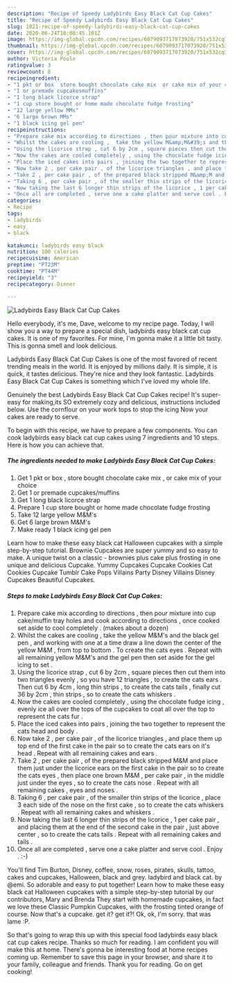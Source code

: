 ```yaml
---
description: "Recipe of Speedy Ladybirds Easy Black Cat Cup Cakes"
title: "Recipe of Speedy Ladybirds Easy Black Cat Cup Cakes"
slug: 1021-recipe-of-speedy-ladybirds-easy-black-cat-cup-cakes
date: 2020-06-24T16:08:45.101Z
image: https://img-global.cpcdn.com/recipes/6079093717073920/751x532cq70/ladybirds-easy-black-cat-cup-cakes-recipe-main-photo.jpg
thumbnail: https://img-global.cpcdn.com/recipes/6079093717073920/751x532cq70/ladybirds-easy-black-cat-cup-cakes-recipe-main-photo.jpg
cover: https://img-global.cpcdn.com/recipes/6079093717073920/751x532cq70/ladybirds-easy-black-cat-cup-cakes-recipe-main-photo.jpg
author: Victoria Poole
ratingvalue: 3
reviewcount: 8
recipeingredient:
- "1 pkt or box  store bought chocolate cake mix  or cake mix of your choice"
- "1 or premade cupcakesmuffins"
- "1 long black licorce strap"
- "1 cup store bought or home made chocolate fudge frosting"
- "12 large yellow MMs"
- "6 large brown MMs"
- "1 black icing gel pen"
recipeinstructions:
- "Prepare cake mix according to directions , then pour mixture into cup cake/muffin tray holes and cook according to directions , once cooked set aside to cool completely . (makes about a dozen)"
- "Whilst the cakes are cooling ,  take the yellow M&amp;M&#39;s and the black gel pen , and working with one at a time draw a line down the center of the yellow M&amp;M , from top to bottom . To create the cats eyes . Repeat with all remaining yellow M&amp;M&#39;s and the gel pen then set aside for the gel icing to set ."
- "Using the licorice strap , cut 6 by 2cm , square pieces then cut them into two triangles evenly , so you have 12 triangles , to create the cats ears . Then cut 6 by 4cm , long thin strips , to create the cats tails , finally cut 36 by 2cm , thin strips , so to create the cats whiskers ."
- "Now the cakes are cooled completely , using the chocolate fudge icing , evenly ice all over the tops of the cupcakes to coat all over the top to represent the cats fur ."
- "Place the iced cakes into pairs , joining the two together to represent the cats head and body ."
- "Now take 2 , per cake pair , of the licorice triangles , and place them up top end of the first cake in the pair so to create the cats ears on it&#39;s head . Repeat with all remaining cakes and ears ."
- "Take 2 , per cake pair , of the prepared black stripped M&amp;M and place them just under the licorice ears on the first cake in the pair so to create the cats eyes , then place one brown M&amp;M , per cake pair , in the middle just under the eyes , so to create the cats nose . Repeat with all remaining cakes , eyes and noses ."
- "Taking 6 , per cake pair , of the smaller thin strips of the licorice , place 3 each side of the nose on the first cake , so to create the cats whiskers . Repeat with all remaining cakes and whiskers ."
- "Now taking the last 6 longer thin strips of the licorice , 1 per cake pair , and placing them at the end of the second cake in the pair , just above center , so to create the cats tails . Repeat with all remaining cakes and tails ."
- "Once all are completed , serve one a cake platter and serve cool . Enjoy . :-)"
categories:
- Recipe
tags:
- ladybirds
- easy
- black

katakunci: ladybirds easy black 
nutrition: 100 calories
recipecuisine: American
preptime: "PT23M"
cooktime: "PT44M"
recipeyield: "3"
recipecategory: Dinner

---
```



![Ladybirds Easy Black Cat Cup Cakes](https://img-global.cpcdn.com/recipes/6079093717073920/751x532cq70/ladybirds-easy-black-cat-cup-cakes-recipe-main-photo.jpg)

Hello everybody, it's me, Dave, welcome to my recipe page. Today, I will show you a way to prepare a special dish, ladybirds easy black cat cup cakes. It is one of my favorites. For mine, I'm gonna make it a little bit tasty. This is gonna smell and look delicious.

Ladybirds Easy Black Cat Cup Cakes is one of the most favored of recent trending meals in the world. It is enjoyed by millions daily. It is simple, it is quick, it tastes delicious. They're nice and they look fantastic. Ladybirds Easy Black Cat Cup Cakes is something which I've loved my whole life.

Genuinely the best Ladybirds Easy Black Cat Cup Cakes recipe! It&#39;s super-easy for making,its SO extremely cozy and delicious, instructions included below. Use the cornflour on your work tops to stop the icing Now your cakes are ready to serve.


To begin with this recipe, we have to prepare a few components. You can cook ladybirds easy black cat cup cakes using 7 ingredients and 10 steps. Here is how you can achieve that.

<!--inarticleads1-->

##### The ingredients needed to make Ladybirds Easy Black Cat Cup Cakes:

1. Get 1 pkt or box , store bought chocolate cake mix , or cake mix of your choice
1. Get 1 or premade cupcakes/muffins
1. Get 1 long black licorce strap
1. Prepare 1 cup store bought or home made chocolate fudge frosting
1. Take 12 large yellow M&amp;M&#39;s
1. Get 6 large brown M&amp;M&#39;s
1. Make ready 1 black icing gel pen


Learn how to make these easy black cat Halloween cupcakes with a simple step-by-step tutorial. Brownie Cupcakes are super yummy and so easy to make. A unique twist on a classic - brownies plus cake plus frosting in one unique and delicious Cupcake. Yummy Cupcakes Cupcake Cookies Cat Cookies Cupcake Tumblr Cake Pops Villains Party Disney Villains Disney Cupcakes Beautiful Cupcakes. 

<!--inarticleads2-->

##### Steps to make Ladybirds Easy Black Cat Cup Cakes:

1. Prepare cake mix according to directions , then pour mixture into cup cake/muffin tray holes and cook according to directions , once cooked set aside to cool completely . (makes about a dozen)
1. Whilst the cakes are cooling ,  take the yellow M&amp;M&#39;s and the black gel pen , and working with one at a time draw a line down the center of the yellow M&amp;M , from top to bottom . To create the cats eyes . Repeat with all remaining yellow M&amp;M&#39;s and the gel pen then set aside for the gel icing to set .
1. Using the licorice strap , cut 6 by 2cm , square pieces then cut them into two triangles evenly , so you have 12 triangles , to create the cats ears . Then cut 6 by 4cm , long thin strips , to create the cats tails , finally cut 36 by 2cm , thin strips , so to create the cats whiskers .
1. Now the cakes are cooled completely , using the chocolate fudge icing , evenly ice all over the tops of the cupcakes to coat all over the top to represent the cats fur .
1. Place the iced cakes into pairs , joining the two together to represent the cats head and body .
1. Now take 2 , per cake pair , of the licorice triangles , and place them up top end of the first cake in the pair so to create the cats ears on it&#39;s head . Repeat with all remaining cakes and ears .
1. Take 2 , per cake pair , of the prepared black stripped M&amp;M and place them just under the licorice ears on the first cake in the pair so to create the cats eyes , then place one brown M&amp;M , per cake pair , in the middle just under the eyes , so to create the cats nose . Repeat with all remaining cakes , eyes and noses .
1. Taking 6 , per cake pair , of the smaller thin strips of the licorice , place 3 each side of the nose on the first cake , so to create the cats whiskers . Repeat with all remaining cakes and whiskers .
1. Now taking the last 6 longer thin strips of the licorice , 1 per cake pair , and placing them at the end of the second cake in the pair , just above center , so to create the cats tails . Repeat with all remaining cakes and tails .
1. Once all are completed , serve one a cake platter and serve cool . Enjoy . :-)


You&#39;ll find Tim Burton, Disney, coffee, snow, roses, pirates, skulls, tattoo, cakes and cupcakes, Halloween, black and grey. ladybird and black cat. by @emi. So adorable and easy to put together! Learn how to make these easy black cat Halloween cupcakes with a simple step-by-step tutorial by our contributors, Mary and Brenda They start with homemade cupcakes, in fact we love these Classic Pumpkin Cupcakes, with the frosting tinted orange of course. Now that&#39;s a cupcake. get it? get it?! Ok, ok, I&#39;m sorry. that was lame :P. 

So that's going to wrap this up with this special food ladybirds easy black cat cup cakes recipe. Thanks so much for reading. I am confident you will make this at home. There's gonna be interesting food at home recipes coming up. Remember to save this page in your browser, and share it to your family, colleague and friends. Thank you for reading. Go on get cooking!
